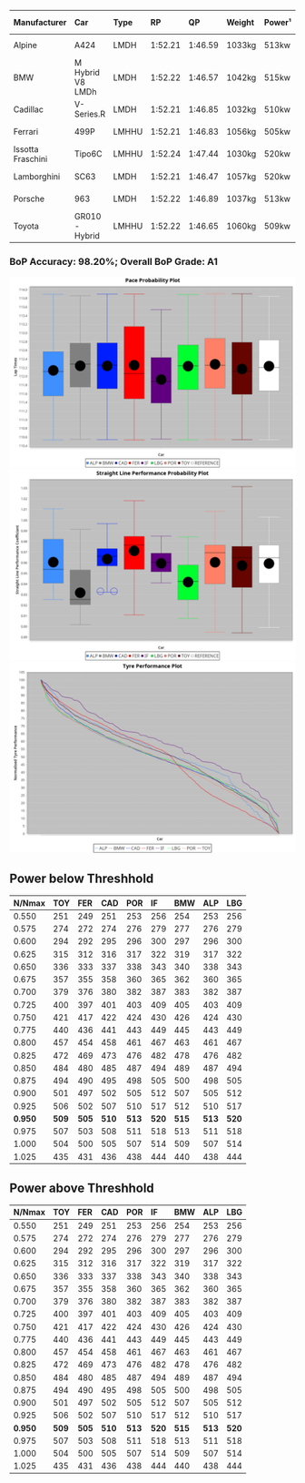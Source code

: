 |Manufacturer|Car|Type|RP|QP|Weight|Power¹|Threshhold|PINC|Power²|E/Stint|AVG Vmax|FDS|RDLC|L/Stint|BOP-Grade|ModelAccuracy|ModelPoints|Match%|
|:-|:-|:-|:-|:-|:-|:-|:-|:-|:-|:-|:-|:-|:-|:-|:-|:-|:-|:-|
|Alpine|A424|LMDH|1:52.21|1:46.59|1033kg|513kw|210.0kph|0%|513kw|903MJ|278.13kph-296.26kph|-|1.02|34|~A1|81.46%|523|100.00%|
|BMW|M Hybrid V8 LMDh|LMDH|1:52.22|1:46.57|1042kg|515kw|210.0kph|0%|515kw|898MJ|274.19kph-294.94kph|-|1.03|34|~A1|98.60%|1690|100.00%|
|Cadillac|V-Series.R|LMDH|1:52.21|1:46.85|1032kg|510kw|210.0kph|0%|510kw|883MJ|273.30kph-294.70kph|-|1.03|34|~A1|98.38%|1765|97.33%|
|Ferrari|499P|LMHHU|1:52.21|1:46.83|1056kg|505kw|210.0kph|0%|505kw|887MJ|275.86kph-295.52kph|190kph|1.03|35|~A1|92.24%|2247|100.00%|
|Issotta Fraschini|Tipo6C|LMHHU|1:52.24|1:47.44|1030kg|520kw|210.0kph|0%|520kw|917MJ|280.19kph-289.56kph|140kph|1.08|34|+A2|66.67%|96|92.43%|
|Lamborghini|SC63|LMDH|1:52.21|1:46.47|1057kg|520kw|210.0kph|0%|520kw|901MJ|275.10kph-291.06kph|-|1.03|34|~A1|96.77%|419|95.82%|
|Porsche|963|LMDH|1:52.22|1:46.89|1037kg|513kw|210.0kph|0%|513kw|895MJ|274.88kph-295.49kph|-|1.03|34|~A1|96.81%|5438|100.00%|
|Toyota|GR010 - Hybrid|LMHHU|1:52.22|1:46.65|1060kg|509kw|210.0kph|0%|509kw|901MJ|273.64kph-301.67kph|190kph|1.03|35|~A1|86.04%|1751|100.00%|

### BoP Accuracy: 98.20%; Overall BoP Grade: A1
![PACECHART](./IMG/AUTO.png)
![STRAIGHTLINEPERFORMANCECHART](./IMG/AUTO_sp.png)
![TYREPERFORMANCECHART](./IMG/AUTO_tw.png)

## Power below Threshhold
|N/Nmax|TOY|FER|CAD|POR|IF|BMW|ALP|LBG|
|:-|:-|:-|:-|:-|:-|:-|:-|:-|
|0.550|251|249|251|253|256|254|253|256|
|0.575|274|272|274|276|279|277|276|279|
|0.600|294|292|295|296|300|297|296|300|
|0.625|315|312|316|317|322|319|317|322|
|0.650|336|333|337|338|343|340|338|343|
|0.675|357|355|358|360|365|362|360|365|
|0.700|379|376|380|382|387|383|382|387|
|0.725|400|397|401|403|409|405|403|409|
|0.750|421|417|422|424|430|426|424|430|
|0.775|440|436|441|443|449|445|443|449|
|0.800|457|454|458|461|467|463|461|467|
|0.825|472|469|473|476|482|478|476|482|
|0.850|484|480|485|487|494|489|487|494|
|0.875|494|490|495|498|505|500|498|505|
|0.900|501|497|502|505|512|507|505|512|
|0.925|506|502|507|510|517|512|510|517|
|**0.950**|**509**|**505**|**510**|**513**|**520**|**515**|**513**|**520**|
|0.975|507|503|508|511|518|513|511|518|
|1.000|504|500|505|507|514|509|507|514|
|1.025|435|431|436|438|444|440|438|444|

## Power above Threshhold
|N/Nmax|TOY|FER|CAD|POR|IF|BMW|ALP|LBG|
|:-|:-|:-|:-|:-|:-|:-|:-|:-|
|0.550|251|249|251|253|256|254|253|256|
|0.575|274|272|274|276|279|277|276|279|
|0.600|294|292|295|296|300|297|296|300|
|0.625|315|312|316|317|322|319|317|322|
|0.650|336|333|337|338|343|340|338|343|
|0.675|357|355|358|360|365|362|360|365|
|0.700|379|376|380|382|387|383|382|387|
|0.725|400|397|401|403|409|405|403|409|
|0.750|421|417|422|424|430|426|424|430|
|0.775|440|436|441|443|449|445|443|449|
|0.800|457|454|458|461|467|463|461|467|
|0.825|472|469|473|476|482|478|476|482|
|0.850|484|480|485|487|494|489|487|494|
|0.875|494|490|495|498|505|500|498|505|
|0.900|501|497|502|505|512|507|505|512|
|0.925|506|502|507|510|517|512|510|517|
|**0.950**|**509**|**505**|**510**|**513**|**520**|**515**|**513**|**520**|
|0.975|507|503|508|511|518|513|511|518|
|1.000|504|500|505|507|514|509|507|514|
|1.025|435|431|436|438|444|440|438|444|
